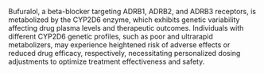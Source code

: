 Bufuralol, a beta-blocker targeting ADRB1, ADRB2, and ADRB3 receptors, is metabolized by the CYP2D6 enzyme, which exhibits genetic variability affecting drug plasma levels and therapeutic outcomes. Individuals with different CYP2D6 genetic profiles, such as poor and ultrarapid metabolizers, may experience heightened risk of adverse effects or reduced drug efficacy, respectively, necessitating personalized dosing adjustments to optimize treatment effectiveness and safety.